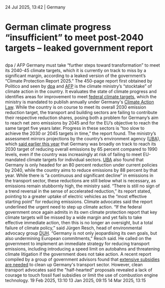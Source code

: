 24 Jul 2025, 13:42
| 
Germany
# German climate progress “insufficient” to meet post-2040 targets – leaked government report
## 
dpa / AFP
Germany must take “further steps toward transformation” to meet its 2040-45 climate targets, which it is currently on track to miss by a significant margin, according to a leaked version of the government’s “Climate Protection Report 2025.”
The 450-page report first obtained by Politico and seen by [dpa](https://www.n-tv.de/ticker/Klimaschutzbericht-Deutschland-droht-Ziele-ab-2040-zu-verfehlen-article25917701.html) and [AFP](https://www.stern.de/news/klimaschutzbericht--deutschland-droht-laengerfristige-emissionsziele-zu-verpassen-35914878.html) is the climate ministry’s “stocktake” of climate action in the country. It evaluates the state of climate progress and identifies areas for improvement to meet [federal climate targets](https://www.cleanenergywire.org/factsheets/germanys-greenhouse-gas-emissions-and-climate-targets), which the ministry is mandated to publish annually under Germany's [Climate Action Law](https://www.cleanenergywire.org/factsheets/germanys-climate-action-law-begins-take-shape).
While the country is on course to meet its overall 2030 emission reduction target, the transport and building sectors are failing to contribute their respective reduction shares, posing both a problem for Germany’s aim to reach net zero emissions by 2045 and for the EU’s objective to reach the same target five years later. Progress in these sectors is “too slow to achieve the 2030 or 2045 targets in time,” the report found.
The ministry’s assessment mirrors projections by the country’s environment agency ([UBA](https://www.cleanenergywire.org/experts/uba-federal-environment-agency)), which [said earlier this year](https://www.cleanenergywire.org/news/next-german-govt-must-raise-climate-ambition-avoid-multi-billion-euro-eu-target-miss-env-agency) that Germany was broadly on track to reach its 2030 target of reducing overall emissions by 65 percent compared to 1990 levels, even if the country was increasingly at risk of failing to meet EU-mandated climate targets for individual sectors. [UBA](https://www.cleanenergywire.org/experts/uba-federal-environment-agency) also found that Germany is only headed for an 80 percent reduction under current policies by 2040, while the country aims to reduce emissions by 88 percent by that year.
While there is “a continuous and significant decline” in emissions in the transport sector, these reductions are still below what is necessary, as emissions remain stubbornly high, the ministry said. “There is still no sign of a trend reversal in the sense of accelerated reduction,” its report stated, pointing to a greater uptake of electric vehicles as the “most effective starting point” for reducing emissions.
Climate advocates said the report underlined the urgent need to step up climate action. “If the federal government once again admits in its own climate protection report that key climate targets will be missed by a wide margin and yet fails to take effective immediate action, then this is no longer an oversight, but a total failure of climate policy,” said Jürgen Resch, head of environmental advocacy group [DUH](https://www.cleanenergywire.org/experts/duh-environmental-action-germany).
“Germany is not only jeopardising its own goals, but also undermining European commitments,” Resch said. He called on the government to implement an immediate strategy for reducing transport emissions, including introducing a speed limit on autobahns and threatening climate litigation if the government does not take action.
A recent report compiled by a group of government advisors found that [extensive subsidies are needed](https://www.cleanenergywire.org/news/government-advisors-say-extensive-subsidies-needed-clean-germanys-transport-sector) to clean up Germany's transport sector. However, clean transport advocates said the "half-hearted" proposals revealed a lack of courage to touch fossil fuel subsidies or limit the use of combustion engine technology. 
19 Feb 2025, 13:10
13 Jan 2025, 09:15
14 Mar 2025, 13:15